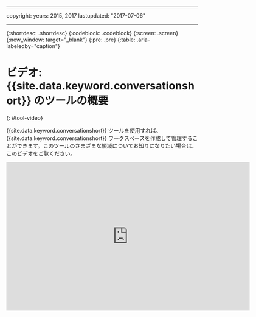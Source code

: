 
---

copyright:
  years: 2015, 2017
lastupdated: "2017-07-06"

---

{:shortdesc: .shortdesc}
{:codeblock: .codeblock}
{:screen: .screen}
{:new_window: target="_blank"}
{:pre: .pre}
{:table: .aria-labeledby="caption"}

# ビデオ: {{site.data.keyword.conversationshort}} のツールの概要
{: #tool-video}

{{site.data.keyword.conversationshort}} ツールを使用すれば、{{site.data.keyword.conversationshort}} ワークスペースを作成して管理することができます。このツールのさまざまな領域についてお知りになりたい場合は、このビデオをご覧ください。

<p>
  <div class="embed-responsive embed-responsive-16by9">
    <iframe class="embed-responsive-item" id="youtubeplayer" type="text/html" width="640" height="390" src="https://www.youtube.com/embed/sSfTcxDrmSI?rel=0" frameborder="0" webkitallowfullscreen mozallowfullscreen allowfullscreen> </iframe>
  </div>
</p>
